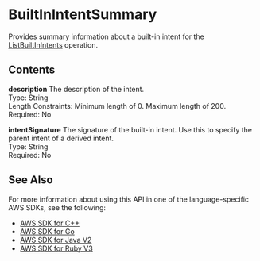 # BuiltInIntentSummary<a name="API_BuiltInIntentSummary"></a>

Provides summary information about a built\-in intent for the [ListBuiltInIntents](API_ListBuiltInIntents.md) operation\.

## Contents<a name="API_BuiltInIntentSummary_Contents"></a>

 **description**   <a name="lexv2-Type-BuiltInIntentSummary-description"></a>
The description of the intent\.  
Type: String  
Length Constraints: Minimum length of 0\. Maximum length of 200\.  
Required: No

 **intentSignature**   <a name="lexv2-Type-BuiltInIntentSummary-intentSignature"></a>
The signature of the built\-in intent\. Use this to specify the parent intent of a derived intent\.  
Type: String  
Required: No

## See Also<a name="API_BuiltInIntentSummary_SeeAlso"></a>

For more information about using this API in one of the language\-specific AWS SDKs, see the following:
+  [ AWS SDK for C\+\+](https://docs.aws.amazon.com/goto/SdkForCpp/models.lex.v2-2020-08-07/BuiltInIntentSummary) 
+  [ AWS SDK for Go](https://docs.aws.amazon.com/goto/SdkForGoV1/models.lex.v2-2020-08-07/BuiltInIntentSummary) 
+  [ AWS SDK for Java V2](https://docs.aws.amazon.com/goto/SdkForJavaV2/models.lex.v2-2020-08-07/BuiltInIntentSummary) 
+  [ AWS SDK for Ruby V3](https://docs.aws.amazon.com/goto/SdkForRubyV3/models.lex.v2-2020-08-07/BuiltInIntentSummary) 